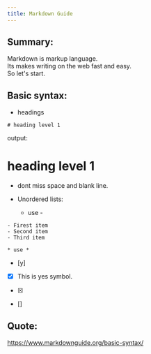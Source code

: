 ```yaml
---
title: Markdown Guide
---
```


## Summary:

  Markdown is markup language.   
  Its makes writing on the web fast and easy.  
  So let's start.




## Basic syntax:

* headings

```
# heading level 1
```
output:
#   heading level 1



* dont miss space and blank line.

* Unordered lists:
	* use -

```
- Firest item
- Second item
- Third item
```

	* use *

* [y]
* [x] This is yes symbol.

- [x]
- []

## Quote:

<https://www.markdownguide.org/basic-syntax/>
